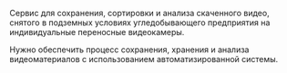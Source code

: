 Сервис для сохранения, сортировки и анализа скаченного видео, снятого в подземных условиях угледобывающего предприятия на индивидуальные переносные видеокамеры.

Нужно обеспечить процесс сохранения, хранения и анализа видеоматериалов с использованием автоматизированной системы.
